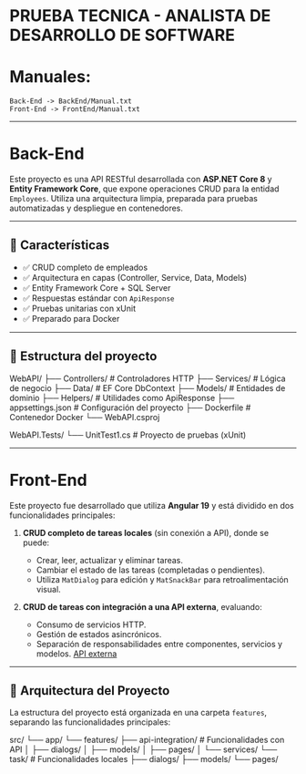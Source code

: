 # PRUEBA TECNICA - ANALISTA DE DESARROLLO DE SOFTWARE

# Manuales:

	Back-End -> BackEnd/Manual.txt
	Front-End -> FrontEnd/Manual.txt

---

# Back-End

Este proyecto es una API RESTful desarrollada con **ASP.NET Core 8** y **Entity Framework Core**, que expone operaciones CRUD para la entidad `Employees`. Utiliza una arquitectura limpia, preparada para pruebas automatizadas y despliegue en contenedores.

---

## 🚀 Características

- ✅ CRUD completo de empleados
- ✅ Arquitectura en capas (Controller, Service, Data, Models)
- ✅ Entity Framework Core + SQL Server
- ✅ Respuestas estándar con `ApiResponse`
- ✅ Pruebas unitarias con xUnit
- ✅ Preparado para Docker

---

## 🧱 Estructura del proyecto

WebAPI/
├── Controllers/ # Controladores HTTP 
├── Services/ # Lógica de negocio 
├── Data/ # EF Core DbContext 
├── Models/ # Entidades de dominio 
├── Helpers/ # Utilidades como ApiResponse 
├── appsettings.json # Configuración del proyecto 
├── Dockerfile # Contenedor Docker 
└── WebAPI.csproj 

WebAPI.Tests/ 
└── UnitTest1.cs # Proyecto de pruebas (xUnit) 

---

# Front-End

Este proyecto fue desarrollado que utiliza **Angular 19** y está dividido en dos funcionalidades principales:

1. **CRUD completo de tareas locales** (sin conexión a API), donde se puede:
   - Crear, leer, actualizar y eliminar tareas.
   - Cambiar el estado de las tareas (completadas o pendientes).
   - Utiliza `MatDialog` para edición y `MatSnackBar` para retroalimentación visual.

2. **CRUD de tareas con integración a una API externa**, evaluando:
   - Consumo de servicios HTTP.
   - Gestión de estados asincrónicos.
   - Separación de responsabilidades entre componentes, servicios y modelos.
[API externa](https://dummyjson.com/docs/todos#todos-all)

---

## 🧱 Arquitectura del Proyecto

La estructura del proyecto está organizada en una carpeta `features`, separando las funcionalidades principales:

src/
└── app/
└── features/
├── api-integration/ # Funcionalidades con API
│ ├── dialogs/
│ ├── models/
│ ├── pages/
│ └── services/
└── task/ # Funcionalidades locales
├── dialogs/
├── models/
└── pages/
